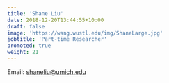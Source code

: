 ```yaml
---
title: 'Shane Liu'
date: 2018-12-20T13:44:55+10:00
draft: false
image: 'https://wang.wustl.edu/img/ShaneLarge.jpg'
jobtitle: 'Part-time Researcher'
promoted: true
weight: 21
---
```

Email: shaneliu@umich.edu